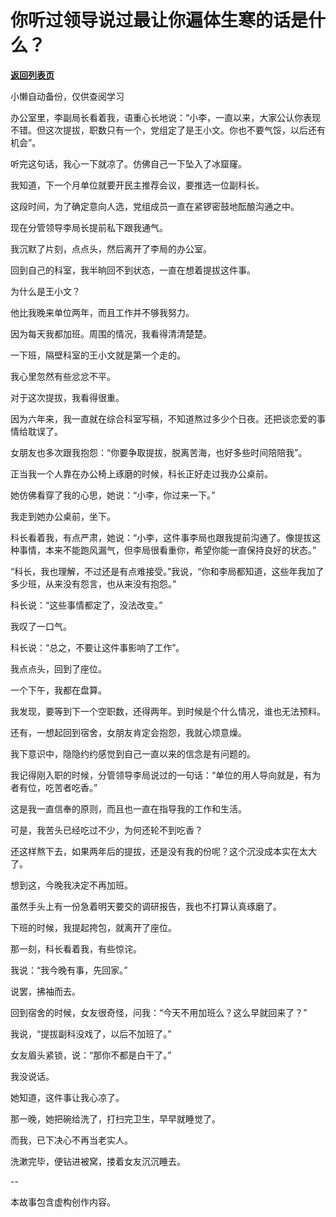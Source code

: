 # 你听过领导说过最让你遍体生寒的话是什么？

[**返回列表页**](/gzh/费曼的小茶馆)

小懒自动备份，仅供查阅学习

办公室里，李副局长看着我，语重心长地说：“小李，一直以来，大家公认你表现不错。但这次提拔，职数只有一个，党组定了是王小文。你也不要气馁，以后还有机会”。

听完这句话，我心一下就凉了。仿佛自己一下坠入了冰窟窿。

我知道，下一个月单位就要开民主推荐会议，要推选一位副科长。

这段时间，为了确定意向人选，党组成员一直在紧锣密鼓地酝酿沟通之中。

现在分管领导李局长提前私下跟我通气。

我沉默了片刻，点点头，然后离开了李局的办公室。

回到自己的科室，我半晌回不到状态，一直在想着提拔这件事。

为什么是王小文？

他比我晚来单位两年，而且工作并不够我努力。

因为每天我都加班。周围的情况，我看得清清楚楚。

一下班，隔壁科室的王小文就是第一个走的。

我心里忽然有些忿忿不平。

对于这次提拔，我看得很重。

因为六年来，我一直就在综合科室写稿，不知道熬过多少个日夜。还把谈恋爱的事情给耽误了。

女朋友也多次跟我抱怨：“你要争取提拔，脱离苦海，也好多些时间陪陪我”。

正当我一个人靠在办公椅上琢磨的时候，科长正好走过我办公桌前。

她仿佛看穿了我的心思，她说：“小李，你过来一下。”

我走到她办公桌前，坐下。

科长看着我，有点严肃，她说：“小李，这件事李局也跟我提前沟通了。像提拔这种事情，本来不能跑风漏气，但李局很看重你，希望你能一直保持良好的状态。”

“科长，我也理解，不过还是有点难接受。”我说，“你和李局都知道，这些年我加了多少班，从来没有怨言，也从来没有抱怨。”

科长说：“这些事情都定了，没法改变。”

我叹了一口气。

科长说：“总之，不要让这件事影响了工作”。

我点点头，回到了座位。

一个下午，我都在盘算。

我发现，要等到下一个空职数，还得两年。到时候是个什么情况，谁也无法预料。

还有，一想起回到宿舍，女朋友肯定会抱怨，我就心烦意燥。

我下意识中，隐隐约约感觉到自己一直以来的信念是有问题的。

我记得刚入职的时候，分管领导李局说过的一句话：“单位的用人导向就是，有为者有位，吃苦者吃香。”

这是我一直信奉的原则，而且也一直在指导我的工作和生活。

可是，我苦头已经吃过不少，为何还轮不到吃香？

还这样熬下去，如果两年后的提拔，还是没有我的份呢？这个沉没成本实在太大了。

想到这，今晚我决定不再加班。

虽然手头上有一份急着明天要交的调研报告，我也不打算认真琢磨了。

下班的时候，我提起挎包，就离开了座位。

那一刻，科长看着我，有些惊诧。

我说：“我今晚有事，先回家。”

说罢，拂袖而去。

回到宿舍的时候，女友很奇怪，问我：“今天不用加班么？这么早就回来了？”

我说，“提拔副科没戏了，以后不加班了。”

女友眉头紧锁，说：“那你不都是白干了。”

我没说话。

她知道，这件事让我心凉了。

那一晚，她把碗给洗了，打扫完卫生，早早就睡觉了。

而我，已下决心不再当老实人。

洗漱完毕，便钻进被窝，搂着女友沉沉睡去。

\--  

本故事包含虚构创作内容。

  

